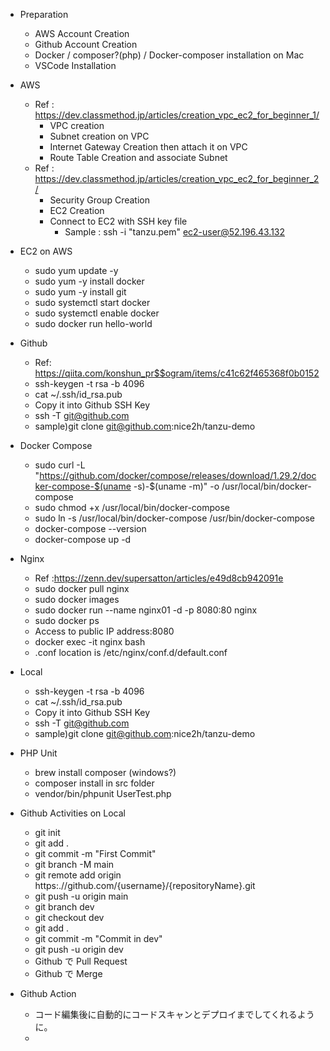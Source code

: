 - Preparation

  - AWS Account Creation
  - Github Account Creation
  - Docker / composer?(php) / Docker-composer installation on Mac
  - VSCode Installation

- AWS
  - Ref : https://dev.classmethod.jp/articles/creation_vpc_ec2_for_beginner_1/
    - VPC creation
    - Subnet creation on VPC
    - Internet Gateway Creation then attach it on VPC
    - Route Table Creation and associate Subnet
  - Ref : https://dev.classmethod.jp/articles/creation_vpc_ec2_for_beginner_2/
    - Security Group Creation
    - EC2 Creation
    - Connect to EC2 with SSH key file
      - Sample : ssh -i "tanzu.pem" ec2-user@52.196.43.132
- EC2 on AWS
  - sudo yum update -y
  - sudo yum -y install docker
  - sudo yum -y install git
  - sudo systemctl start docker
  - sudo systemctl enable docker
  - sudo docker run hello-world
- Github
  - Ref: https://qiita.com/konshun_pr$$ogram/items/c41c62f465368f0b0152
  - ssh-keygen -t rsa -b 4096
  - cat ~/.ssh/id_rsa.pub
  - Copy it into Github SSH Key
  - ssh -T git@github.com
  - sample)git clone git@github.com:nice2h/tanzu-demo
- Docker Compose
  - sudo curl -L "https://github.com/docker/compose/releases/download/1.29.2/docker-compose-$(uname -s)-$(uname -m)" -o /usr/local/bin/docker-compose
  - sudo chmod +x /usr/local/bin/docker-compose
  - sudo ln -s /usr/local/bin/docker-compose /usr/bin/docker-compose
  - docker-compose --version
  - docker-compose up -d
- Nginx
  - Ref :https://zenn.dev/supersatton/articles/e49d8cb942091e
  - sudo docker pull nginx
  - sudo docker images
  - sudo docker run --name nginx01 -d -p 8080:80 nginx
  - sudo docker ps
  - Access to public IP address:8080
  - docker exec -it nginx bash
  - .conf location is /etc/nginx/conf.d/default.conf
- Local
  - ssh-keygen -t rsa -b 4096
  - cat ~/.ssh/id_rsa.pub
  - Copy it into Github SSH Key
  - ssh -T git@github.com
  - sample)git clone git@github.com:nice2h/tanzu-demo
- PHP Unit
  - brew install composer (windows?)
  - composer install in src folder
  - vendor/bin/phpunit UserTest.php
- Github Activities on Local
  - git init
  - git add .
  - git commit -m "First Commit"
  - git branch -M main
  - git remote add origin https:.//github.com/{username}/{repositoryName}.git
  - git push -u origin main
  - git branch dev
  - git checkout dev
  - git add .
  - git commit -m "Commit in dev"
  - git push -u origin dev
  - Github で Pull Request
  - Github で Merge
- Github Action
  - コード編集後に自動的にコードスキャンとデプロイまでしてくれるように。
  -

